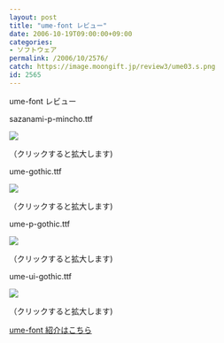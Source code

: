 ```yaml
---
layout: post
title: "ume-font レビュー"
date: 2006-10-19T09:00:00+09:00
categories:
- ソフトウェア
permalink: /2006/10/2576/
catch: https://image.moongift.jp/review3/ume03.s.png
id: 2565
---
```

ume-font レビュー  
<!--more-->

sazanami-p-mincho.ttf

  

[![](https://image.moongift.jp/review3/ume01.s.png)](https://image.moongift.jp/review3/ume01.png)  
  
（クリックすると拡大します)

  

ume-gothic.ttf

  

[![](https://image.moongift.jp/review3/ume02.s.png)](https://image.moongift.jp/review3/ume02.png)  
  
（クリックすると拡大します)

  

ume-p-gothic.ttf

  

[![](https://image.moongift.jp/review3/ume03.s.png)](https://image.moongift.jp/review3/ume03.png)  
  
（クリックすると拡大します)

  

ume-ui-gothic.ttf

  

[![](https://image.moongift.jp/review3/ume04.s.png)](https://image.moongift.jp/review3/ume04.png)  
  
（クリックすると拡大します)

  

[ume-font 紹介はこちら](http://oss.moongift.jp/intro/i-2575.html)

